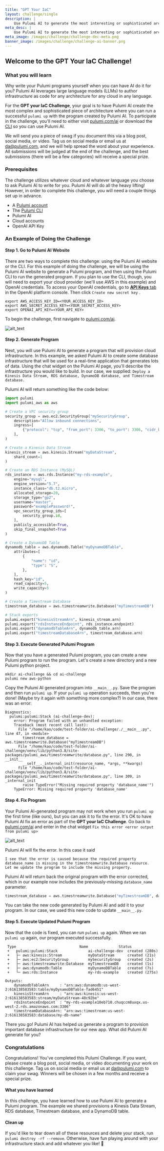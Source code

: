 ```yaml
---
title: "GPT Your IaC"
layout: challenge/single
description: |
    Use Pulumi AI to generate the most interesting or sophisticated architecture possible
meta_desc: |
    Use Pulumi AI to generate the most interesting or sophisticated architecture possible
meta_image: /images/challenge/challenge-dec-meta.png
banner_image: /images/challenge/challenge-ai-banner.png
---
```


## Welcome to the GPT Your IaC Challenge!

### What you will learn

Why write your Pulumi programs yourself when you can have AI do it for you? Pulumi AI leverages large language models (LLMs) to author infrastructure as code for any architecture for any cloud in any language.

For the **GPT your IaC Challenge**, your goal is to have Pulumi AI create the most complex and sophisticated piece of architecture where you can run a successful `pulumi up` with the program created by Pulumi AI. To participate in the challenge, you'll need to either visit [pulumi.com/ai](https://pulumi.com/ai) or download the [CLI](https://github.com/pulumi/pulumi-ai) so you can use Pulumi AI.

We will send you a piece of swag if you document this via a blog post, social media, or video. Tag us on social media or email us at [da@pulumi.com](mailto:da@pulumi.com), and we will help spread the word about your experience. All submissions will be judged at the end of the challenge, and the best submissions (there will be a few categories) will receive a special prize.

### Prerequisites

The challenge utilizes whatever cloud and whatever language you choose to ask Pulumi AI to write for you. Pulumi AI will do all the heavy lifting! However, in order to complete this challenge, you will need a couple things set up in advance. 

- A [Pulumi account](https://app.pulumi.com/signup)
- The [Pulumi CLI](/docs/get-started/install/)
- Pulumi AI
- Cloud accounts
- OpenAI API Key

### An Example of Doing the Challenge

#### Step 1. Go to Pulumi AI Website

There are two ways to complete this challenge: using the Pulumi AI website or the CLI. For this example of doing the challenge, we will be using the Pulumi AI website to generate a Pulumi program, and then using the Pulumi CLI to run the generated program. If you plan to use the CLI, though, you will need to export your cloud provider (we'll use AWS in this example) and OpenAI credentials. To access your OpenAI credentials, go to [__API Keys__ tab](https://platform.openai.com/account/api-keys) in the OpenAI platform console. Then click `Create new secret key` .

```shell
export AWS_ACCESS_KEY_ID=<YOUR_ACCESS_KEY_ID>
export AWS_SECRET_ACCESS_KEY=<YOUR_SECRET_ACCESS_KEY>
export OPENAI_API_KEY=<YOUR_API_KEY>
```

To begin the challenge, first navigate to [pulumi.com/ai](https://pulumi.com/ai).

![alt_text](/images/challenge/AIStep1.png "navigate to Pulumi AI website")

#### Step 2. Generate Program

Next, you will use Pulumi AI to generate a program that will provision cloud infrastructure. In this example, we asked Pulumi AI to create some database infrastructure that will be used for a real-time application that generates lots of data. Using the chat widget on the Pulumi AI page, you'll describe the infrastructure you would like to build. In our case, we supplied: `Deploy a Kinesis Data Stream, RDS database, DynamoDB database, and Timestream database.`

Pulumi AI will return something like the code below:  

```python
import pulumi
import pulumi_aws as aws

# Create a VPC security group
security_group = aws.ec2.SecurityGroup("mySecurityGroup",
    description="Allow inbound connections",
    ingress=[
        {"protocol": "tcp", "from_port": 3306, "to_port": 3306, "cidr_blocks": ["0.0.0.0/0"]},
    ],
)

# Create a Kinesis Data Stream
kinesis_stream = aws.kinesis.Stream("myDataStream",
    shard_count=1
)

# Create an RDS Instance (MySQL)
rds_instance = aws.rds.Instance("my-rds-example",
    engine="mysql",
    engine_version="5.7",
    instance_class="db.t2.micro",
    allocated_storage=20,
    storage_type="gp2",
    username="master",
    password="examplePassword!",
    vpc_security_group_ids=[
        security_group.id,
    ],
    publicly_accessible=True,
    skip_final_snapshot=True
)

# Create a DynamoDB Table
dynamodb_table = aws.dynamodb.Table("myDynamoDBTable",
    attributes=[
        {
            "name": "id",
            "type": "S",
        },
    ],
    hash_key="id",
    read_capacity=5,
    write_capacity=5
)

# Create a Timestream Database
timestream_database = aws.timestreamwrite.Database("myTimestreamDB")

# Stack exports
pulumi.export("kinesisStreamArn", kinesis_stream.arn)
pulumi.export("rdsInstanceEndpoint", rds_instance.endpoint)
pulumi.export("dynamodbTableArn", dynamodb_table.arn)
pulumi.export("timestreamDatabaseArn", timestream_database.arn)
```

#### Step 3. Execute Generated Pulumi Program

Now that you have a generated Pulumi program, you can create a new Pulumi program to run the program. Let's create a new directory and a new Pulumi python project.

```shell
mkdir ai-challenge && cd ai-challenge
pulumi new aws-python
```

Copy the Pulumi AI generated program into `__main__.py`. Save the program and then run `pulumi up`. If your `pulumi up` operation succeeds, then you're done! (Maybe try it again with something more complex?) In our case, there was an error:

```shell
Diagnostics:
  pulumi:pulumi:Stack (ai-challenge-dev):
    error: Program failed with an unhandled exception:
    Traceback (most recent call last):
      File "/home/kao/code/test-folder/ai-challenge/./__main__.py", line 47, in <module>
        timestream_database = aws.timestreamwrite.Database("myTimestreamDB")
      File "/home/kao/code/test-folder/ai-challenge/venv/lib/python3.8/site-packages/pulumi_aws/timestreamwrite/database.py", line 290, in __init__
        __self__._internal_init(resource_name, *args, **kwargs)
      File "/home/kao/code/test-folder/ai-challenge/venv/lib/python3.8/site-packages/pulumi_aws/timestreamwrite/database.py", line 309, in _internal_init
        raise TypeError("Missing required property 'database_name'")
    TypeError: Missing required property 'database_name'
```

#### Step 4. Fix Program

Your Pulumi AI-generated program may not work when you run `pulumi up` the first time (like ours), but you can ask it to fix the error. It's OK to have Pulumi AI fix an error as part of the **GPT your IaC Challenge**. Go back to [pulumi.com/ai](https://pulumi.com/ai) and enter in the chat widget `Fix this error <error output from pulumi up>`

![alt_text](/images/challenge/AIStep4.png "navigate to Pulumi AI website")

Pulumi AI will fix the error. In this case it said

```
I see that the error is caused because the required property
database_name is missing in the timestreamwrite.Database resource.
Let me update the program to include the missing property.
```

Pulumi AI will return back the original program with the error corrected, which in our example now includes the previously-missing `database_name` parameter.

```python
timestream_database = aws.timestreamwrite.Database("myTimestreamDB", database_name="my-db-name")
```

You can take the new code generated by Pulumi AI and add it to your program. In our case, we used this new code to update `__main__.py`.

#### Step 5. Execute Updated Pulumi Program

Now that the code is fixed, you can run `pulumi up` again. When we ran `pulumi up` again, our program executed successfully.

```shell
 Type                             Name              Status
 +   pulumi:pulumi:Stack              ai-challenge-dev  created (280s)
 +   ├─ aws:kinesis:Stream            myDataStream      created (21s)
 +   ├─ aws:ec2:SecurityGroup         mySecurityGroup   created (2s)
 +   ├─ aws:timestreamwrite:Database  myTimestreamDB    created (1s)
 +   ├─ aws:dynamodb:Table            myDynamoDBTable   created (7s)
 +   └─ aws:rds:Instance              my-rds-example    created (275s)

Outputs:
    dynamodbTableArn     : "arn:aws:dynamodb:us-west-2:616138583583:table/myDynamoDBTable-fad6451"
    kinesisStreamArn     : "arn:aws:kinesis:us-west-2:616138583583:stream/myDataStream-48c92be"
    rdsInstanceEndpoint  : "my-rds-example10eb710.chuqccm8uxqx.us-west-2.rds.amazonaws.com:3306"
    timestreamDatabaseArn: "arn:aws:timestream:us-west-2:616138583583:database/my-db-name"
```

There you go! Pulumi AI has helped us generate a program to provision important database infrastructure for our new app. What did Pulumi AI generate for you?

### Congratulations

Congratulations! You've completed this Pulumi Challenge. If you want, please create a blog post, social media, or video documenting your work on this challenge. Tag us on social media or email us at [da@pulumi.com](mailto:da@pulumi.com) to claim your swag. Winners will be chosen in a few months and receive a special prize.

#### What you have learned

In this challenge, you have learned how to use Pulumi AI to generate a Pulumi program. The example we shared provisions a Kinesis Data Stream, RDS database, Timestream database, and a DynamoDB table.

#### Clean up

If you'd like to tear down all of these resources and delete your stack, run `pulumi destroy -rf --remove`. Otherwise, have fun playing around with your infrastructure stack and add whatever you like! 🙂

